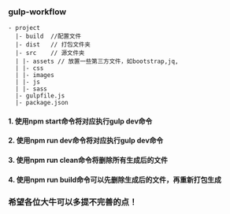 ### gulp-workflow

```
- project
  |- build  //配置文件
  |- dist   // 打包文件夹
  |- src    // 源文件夹
  | |- assets // 放置一些第三方文件，如bootstrap,jq,
  | |- css
  | |- images
  | |- js
  | |- sass
  |- gulpfile.js
  |- package.json
```


#### 1. 使用npm start命令将对应执行gulp dev命令 
#### 2. 使用npm run dev命令将对应执行gulp dev命令 
#### 3. 使用npm run clean命令将删除所有生成后的文件
#### 4. 使用npm run build命令可以先删除生成后的文件，再重新打包生成


### 希望各位大牛可以多提不完善的点！

